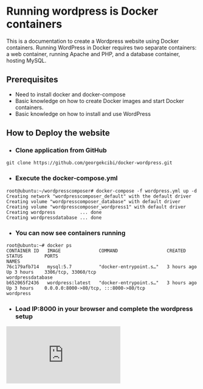 # Running wordpress is Docker containers

This is a documentation to create a Wordpress website using Docker containers. Running WordPress in Docker requires two separate containers: a web container, running Apache and PHP, and a database container, hosting MySQL.

## Prerequisites

- Need to install docker and docker-compose
- Basic knowledge on how to create Docker images and start Docker containers.
- Basic knowledge on how to install and use WordPress


## How to Deploy the website

- ### Clone application from GitHub

```
git clone https://github.com/georgekcibi/docker-wordpress.git
```

- ### Execute the docker-compose.yml

```
root@ubuntu:~/wordpresscomposer# docker-compose -f wordpress.yml up -d
Creating network "wordpresscomposer_default" with the default driver
Creating volume "wordpresscomposer_database" with default driver
Creating volume "wordpresscomposer_wordpress1" with default driver
Creating wordpress         ... done
Creating wordpressdatabase ... done
```

- ### You can now see containers running

```
root@ubuntu:~# docker ps
CONTAINER ID   IMAGE              COMMAND                  CREATED        STATUS        PORTS                                                  NAMES
76c179afb714   mysql:5.7          "docker-entrypoint.s…"   3 hours ago    Up 3 hours    3306/tcp, 33060/tcp                                    wordpressdatabase
b652065f2436   wordpress:latest   "docker-entrypoint.s…"   3 hours ago    Up 3 hours    0.0.0.0:8000->80/tcp, :::8000->80/tcp                  wordpress
```

- ### Load IP:8000 in your browser and complete the wordpress setup

![Alt text](http://192.168.1.8:8000/wp-admin/install.php)
